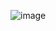 ![image](https://user-images.githubusercontent.com/64364248/126184865-028018d2-3674-43f2-9443-960fe372ff58.png)
